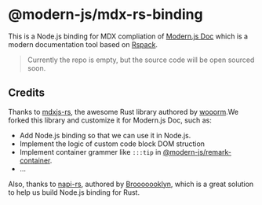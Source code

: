 # @modern-js/mdx-rs-binding

This is a Node.js binding for MDX compliation of [Modern.js Doc](https://modernjs.dev/doc-tools) which is a modern documentation tool based on [Rspack](https://www.rspack.org/).

> Currently the repo is empty, but the source code will be open sourced soon.

## Credits

Thanks to [mdxjs-rs](https://github.com/wooorm/mdxjs-rs), the awesome Rust library authored by [wooorm](https://github.com/wooorm).We forked this library and customize it for Modern.js Doc, such as:

- Add Node.js binding so that we can use it in Node.js.
- Implement the logic of custom code block DOM struction
- Implement container grammer like `:::tip` in [@modern-js/remark-container](https://github.com/web-infra-dev/modern.js/tree/main/packages/toolkit/remark-container).
- ...

Also, thanks to [napi-rs](https://github.com/napi-rs/napi-rs), authored by [Brooooooklyn](https://github.com/Brooooooklyn), which is a great solution to help us build Node.js binding for Rust.
